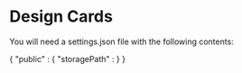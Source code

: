 # Design Cards

You will need a settings.json file with the following contents:

{
  "public" : {
      "storagePath" : <Enter a path outside of the meteor directory>
  }
}


